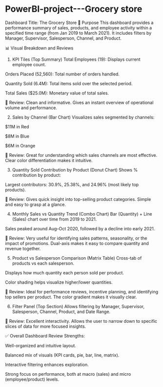 # PowerBI-project---Grocery store
Dashboard Title: The Grocery Store
🎯 Purpose
This dashboard provides a performance summary of sales, products, and employee activity within a specified time range (from Jan 2019 to March 2021). It includes filters by Manager, Supervisor, Salesperson, Channel, and Product.

📊 Visual Breakdown and Reviews
1. KPI Tiles (Top Summary)
Total Employees (19): Displays current employee count.

Orders Placed (52,560): Total number of orders handled.

Quantity Sold (6.4M): Total items sold over the selected period.

Total Sales ($25.0M): Monetary value of total sales.

📌 Review: Clean and informative. Gives an instant overview of operational volume and performance.

2. Sales by Channel (Bar Chart)
Visualizes sales segmented by channels:

$11M in Red

$8M in Blue

$6M in Orange

📌 Review: Great for understanding which sales channels are most effective. Clear color differentiation makes it intuitive.

3. Quantity Sold Contribution by Product (Donut Chart)
Shows % contribution by product:

Largest contributors: 30.9%, 25.38%, and 24.96% (most likely top products).

📌 Review: Gives quick insight into top-selling product categories. Simple and easy to grasp at a glance.

4. Monthly Sales vs Quantity Trend (Combo Chart)
Bar (Quantity) + Line (Sales) chart over time from 2019 to 2021.

Sales peaked around Aug–Oct 2020, followed by a decline into early 2021.

📌 Review: Very useful for identifying sales patterns, seasonality, or the impact of promotions. Dual-axis makes it easy to compare quantity and revenue together.

5. Product vs Salesperson Comparison (Matrix Table)
Cross-tab of products vs each salesperson.

Displays how much quantity each person sold per product.

Color shading helps visualize higher/lower quantities.

📌 Review: Ideal for performance reviews, incentive planning, and identifying top sellers per product. The color gradient makes it visually clear.

6. Filter Panel (Top Section)
Allows filtering by Manager, Supervisor, Salesperson, Channel, Product, and Date Range.

📌 Review: Excellent interactivity. Allows the user to narrow down to specific slices of data for more focused insights.

✅ Overall Dashboard Review
Strengths:

Well-organized and intuitive layout.

Balanced mix of visuals (KPI cards, pie, bar, line, matrix).

Interactive filtering enhances exploration.

Strong focus on performance, both at macro (sales) and micro (employee/product) levels.
